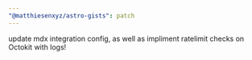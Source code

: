 ```yaml
---
"@matthiesenxyz/astro-gists": patch
---
```


update mdx integration config, as well as impliment ratelimit checks on Octokit with logs!
